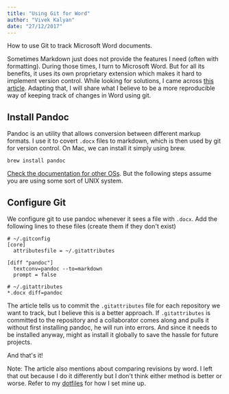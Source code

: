 ```yaml
---
title: "Using Git for Word"
author: "Vivek Kalyan"
date: "27/12/2017"
---
```


How to use Git to track Microsoft Word documents.

Sometimes Markdown just does not provide the features I need (often with formatting). During those times, I turn to Microsoft Word. But for all its benefits, it uses its own proprietary extension which makes it hard to implement version control. While looking for solutions, I came across [this article](http://blog.martinfenner.org/2014/08/25/using-microsoft-word-with-git/). Adapting that, I will share what I believe to be a more reproducible way of keeping track of changes in Word using git.

## Install Pandoc

Pandoc is an utility that allows conversion between different markup formats. I use it to covert `.docx` files to markdown, which is then used by git for version control. On Mac, we can install it simply using brew.

`brew install pandoc`

[Check the documentation for other OSs](http://pandoc.org/installing.html). But the following steps assume you are using some sort of UNIX system.

## Configure Git

We configure git to use pandoc whenever it sees a file with `.docx`. Add the following lines to these files (create them if they don't exist)

```
# ~/.gitconfig
[core]
  attributesfile = ~/.gitattributes

[diff "pandoc"]
  textconv=pandoc --to=markdown
  prompt = false
```

```
# ~/.gitattributes
*.docx diff=pandoc
```

The article tells us to commit the `.gitattributes` file for each repository we want to track, but I believe this is a better approach. If `.gitattributes` is committed to the repository and a collaborator comes along and pulls it without first installing pandoc, he will run into errors. And since it needs to be installed anyway, might as install it globally to save the hassle for future projects.

And that's it! 

Note: The article also mentions about comparing revisions by word. I left that out because I do it differently but I don't think either method is better or worse. Refer to my [dotfiles](https://github.com/bowsplinter/dotfiles/blob/master/git/.gitconfig) for how I set mine up. 
